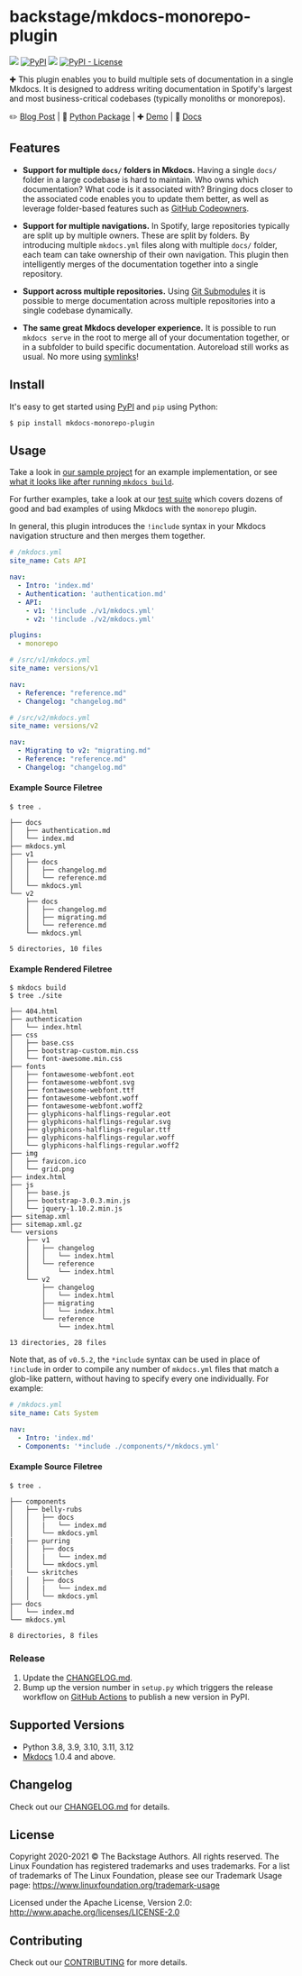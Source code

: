 # backstage/mkdocs-monorepo-plugin

[![](https://github.com/backstage/mkdocs-monorepo-plugin/workflows/Build%2C%20Test%20%26%20Deploy/badge.svg)](https://github.com/backstage/mkdocs-monorepo-plugin/actions)
[![PyPI](https://img.shields.io/pypi/v/mkdocs-monorepo-plugin)](https://pypi.org/project/mkdocs-monorepo-plugin/)
![](https://img.shields.io/badge/lifecycle-stable-509bf5.svg)
[![PyPI - License](https://img.shields.io/pypi/l/mkdocs-monorepo-plugin)](LICENSE)

✚ This plugin enables you to build multiple sets of documentation in a single Mkdocs. It is designed to address writing documentation in Spotify's largest and most business-critical codebases (typically monoliths or monorepos).

✏️ [Blog Post](https://labs.spotify.com/2019/10/01/solving-documentation-for-monoliths-and-monorepos/) | 🐍 [Python Package](https://pypi.org/project/mkdocs-monorepo-plugin/) | ✚ [Demo](https://backstage.github.io/mkdocs-monorepo-plugin/monorepo-example/) | 📕 [Docs](https://backstage.github.io/mkdocs-monorepo-plugin/)

## Features

- **Support for multiple `docs/` folders in Mkdocs.** Having a single `docs/` folder in a large codebase is hard to maintain. Who owns which documentation? What code is it associated with? Bringing docs closer to the associated code enables you to update them better, as well as leverage folder-based features such as [GitHub Codeowners].

- **Support for multiple navigations.** In Spotify, large repositories typically are split up by multiple owners. These are split by folders. By introducing multiple `mkdocs.yml` files along with multiple `docs/` folder, each team can take ownership of their own navigation. This plugin then intelligently merges of the documentation together into a single repository.

- **Support across multiple repositories.** Using [Git Submodules](https://git-scm.com/book/en/v2/Git-Tools-Submodules) it is possible to merge documentation across multiple repositories into a single codebase dynamically.

- **The same great Mkdocs developer experience.** It is possible to run `mkdocs serve` in the root to merge all of your documentation together, or in a subfolder to build specific documentation. Autoreload still works as usual. No more using [symlinks](https://devdojo.com/tutorials/what-is-a-symlink)!

## Install

It's easy to get started using [PyPI] and `pip` using Python:

```terminal
$ pip install mkdocs-monorepo-plugin
```

## Usage

Take a look in [our sample project](./sample-docs) for an example implementation, or see [what it looks like after running `mkdocs build`](https://backstage.github.io/mkdocs-monorepo-plugin/monorepo-example/).

For further examples, take a look at our [test suite](__tests__/integration/fixtures) which covers dozens of good and bad examples of using Mkdocs with the `monorepo` plugin.

In general, this plugin introduces the `!include` syntax in your Mkdocs navigation structure and then merges them together.

```yaml
# /mkdocs.yml
site_name: Cats API

nav:
  - Intro: 'index.md'
  - Authentication: 'authentication.md'
  - API:
    - v1: '!include ./v1/mkdocs.yml'
    - v2: '!include ./v2/mkdocs.yml'

plugins:
  - monorepo

```
```yaml
# /src/v1/mkdocs.yml
site_name: versions/v1

nav:
  - Reference: "reference.md"
  - Changelog: "changelog.md"

```
```yaml
# /src/v2/mkdocs.yml
site_name: versions/v2

nav:
  - Migrating to v2: "migrating.md"
  - Reference: "reference.md"
  - Changelog: "changelog.md"

```

#### Example Source Filetree

```terminal
$ tree .

├── docs
│   ├── authentication.md
│   └── index.md
├── mkdocs.yml
├── v1
│   ├── docs
│   │   ├── changelog.md
│   │   └── reference.md
│   └── mkdocs.yml
└── v2
    ├── docs
    │   ├── changelog.md
    │   ├── migrating.md
    │   └── reference.md
    └── mkdocs.yml

5 directories, 10 files
```

#### Example Rendered Filetree

```
$ mkdocs build
$ tree ./site

├── 404.html
├── authentication
│   └── index.html
├── css
│   ├── base.css
│   ├── bootstrap-custom.min.css
│   └── font-awesome.min.css
├── fonts
│   ├── fontawesome-webfont.eot
│   ├── fontawesome-webfont.svg
│   ├── fontawesome-webfont.ttf
│   ├── fontawesome-webfont.woff
│   ├── fontawesome-webfont.woff2
│   ├── glyphicons-halflings-regular.eot
│   ├── glyphicons-halflings-regular.svg
│   ├── glyphicons-halflings-regular.ttf
│   ├── glyphicons-halflings-regular.woff
│   └── glyphicons-halflings-regular.woff2
├── img
│   ├── favicon.ico
│   └── grid.png
├── index.html
├── js
│   ├── base.js
│   ├── bootstrap-3.0.3.min.js
│   └── jquery-1.10.2.min.js
├── sitemap.xml
├── sitemap.xml.gz
└── versions
    ├── v1
    │   ├── changelog
    │   │   └── index.html
    │   └── reference
    │       └── index.html
    └── v2
        ├── changelog
        │   └── index.html
        ├── migrating
        │   └── index.html
        └── reference
            └── index.html

13 directories, 28 files
```

Note that, as of `v0.5.2`, the `*include` syntax can be used in place of `!include` in order to compile any number of `mkdocs.yml` files that match a glob-like pattern, without having to specify every one individually. For example:


```yaml
# /mkdocs.yml
site_name: Cats System

nav:
  - Intro: 'index.md'
  - Components: '*include ./components/*/mkdocs.yml'
```

#### Example Source Filetree

```terminal
$ tree .

├── components
│   ├── belly-rubs
│   │   ├── docs
│   │   |   └── index.md
│   │   └── mkdocs.yml
|   ├── purring
│   │   ├── docs
│   │   |   └── index.md
│   │   └── mkdocs.yml
|   └── skritches
│   │   ├── docs
│   │   |   └── index.md
│   │   └── mkdocs.yml
├── docs
│   └── index.md
└── mkdocs.yml

8 directories, 8 files
```

### Release

1. Update the [CHANGELOG.md](./docs/CHANGELOG.md).
2. Bump up the version number in `setup.py` which triggers the release workflow on [GitHub Actions](.github/workflows/deploy.yml) to publish a new version in PyPI.

## Supported Versions

- Python 3.8, 3.9, 3.10, 3.11, 3.12
- [Mkdocs] 1.0.4 and above.

## Changelog

Check out our [CHANGELOG.md](./docs/CHANGELOG.md) for details.

## License

Copyright 2020-2021 © The Backstage Authors. All rights reserved. The Linux Foundation has registered trademarks and uses trademarks. For a list of trademarks of The Linux Foundation, please see our Trademark Usage page: https://www.linuxfoundation.org/trademark-usage

Licensed under the Apache License, Version 2.0: http://www.apache.org/licenses/LICENSE-2.0

## Contributing

Check out our [CONTRIBUTING](./docs/CONTRIBUTING.md) for more details.

[mkdocs/mkdocs]: https://github.com/mkdocs/mkdocs
[mkdocs-plugin-template]: https://github.com/byrnereese/mkdocs-plugin-template
[pypi]: https://pypi.org
[mkdocs]: https://www.mkdocs.org
[github codeowners]: https://help.github.com/en/articles/about-code-owners
